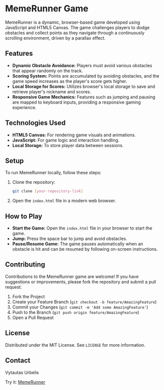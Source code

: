 # MemeRunner Game

MemeRunner is a dynamic, browser-based game developed using JavaScript and HTML5 Canvas. The game challenges players to dodge obstacles and collect points as they navigate through a continuously scrolling environment, driven by a parallax effect.

## Features

- **Dynamic Obstacle Avoidance:** Players must avoid various obstacles that appear randomly on the track.
- **Scoring System:** Points are accumulated by avoiding obstacles, and the game speed increases as the player's score gets higher.
- **Local Storage for Scores:** Utilizes browser's local storage to save and retrieve player's nickname and scores.
- **Responsive Game Mechanics:** Features such as jumping and pausing are mapped to keyboard inputs, providing a responsive gaming experience.

## Technologies Used

- **HTML5 Canvas:** For rendering game visuals and animations.
- **JavaScript:** For game logic and interaction handling.
- **Local Storage:** To store player data between sessions.

## Setup

To run MemeRunner locally, follow these steps:

1. Clone the repository:
   ```bash
   git clone [your-repository-link]

2. Open the `index.html` file in a modern web browser.

## How to Play

- **Start the Game:** Open the `index.html` file in your browser to start the game.
- **Jump:** Press the space bar to jump and avoid obstacles.
- **Pause/Resume Game:** The game pauses automatically when an obstacle is hit and can be resumed by following on-screen instructions.

## Contributing

Contributions to the MemeRunner game are welcome! If you have suggestions or improvements, please fork the repository and submit a pull request.

1. Fork the Project
2. Create your Feature Branch (`git checkout -b feature/AmazingFeature`)
3. Commit your Changes (`git commit -m 'Add some AmazingFeature'`)
4. Push to the Branch (`git push origin feature/AmazingFeature`)
5. Open a Pull Request

## License

Distributed under the MIT License. See `LICENSE` for more information.

## Contact

Vytautas Urbelis

Try it: [MemeRunner](https://vytautas-urbelis.github.io/memeRunner/)
